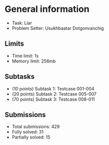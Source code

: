 # General information
- Task: Liar
- Problem Setter: Usukhbaatar Dotgonvanchig

## Limits
- Time limit: 1s
- Memory limit: 256mb

## Subtasks
- (10 points) Subtask 1: Testcase 001-004
- (20 points) Subtask 2: Testcase 005-007
- (70 points) Subtask 3: Testcase 008-011

## Submissions
- Total submissions: 429
- Fully solved: 31
- Partially solved: 15